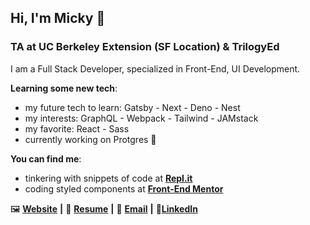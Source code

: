 ## Hi, I'm Micky 👋

### TA at UC Berkeley Extension (SF Location) & TrilogyEd

I am a Full Stack Developer, specialized in Front-End, UI Development.

**Learning some new tech**:
- my future tech to learn: Gatsby - Next - Deno - Nest
- my interests: GraphQL - Webpack - Tailwind - JAMstack
- my favorite: React - Sass
- currently working on Protgres 🐘

**You can find me**:
- tinkering with snippets of code at [**Repl.it**][Repl.it]
- coding styled components at [**Front-End Mentor**][Front-End Mentor]

🖼 [**Website**][Website] **|**
📄 [**Resume**][Resume] **|**
📧 [**Email**][Email] **|**
🎩[**LinkedIn**][LinkedIn]

<!-- -->

[Website]: https://aww-micky.web.app/
[Resume]: https://cutt.ly/michael-f-alvarez-cv
[Email]: mailto:michael_fred_alvarez@yahoo.com
[LinkedIn]: https://www.linkedin.com/in/awwmicky/

[Repl.it]: https://repl.it/@awwmicky
[Front-End Mentor]: https://www.frontendmentor.io/profile/awwmicky
